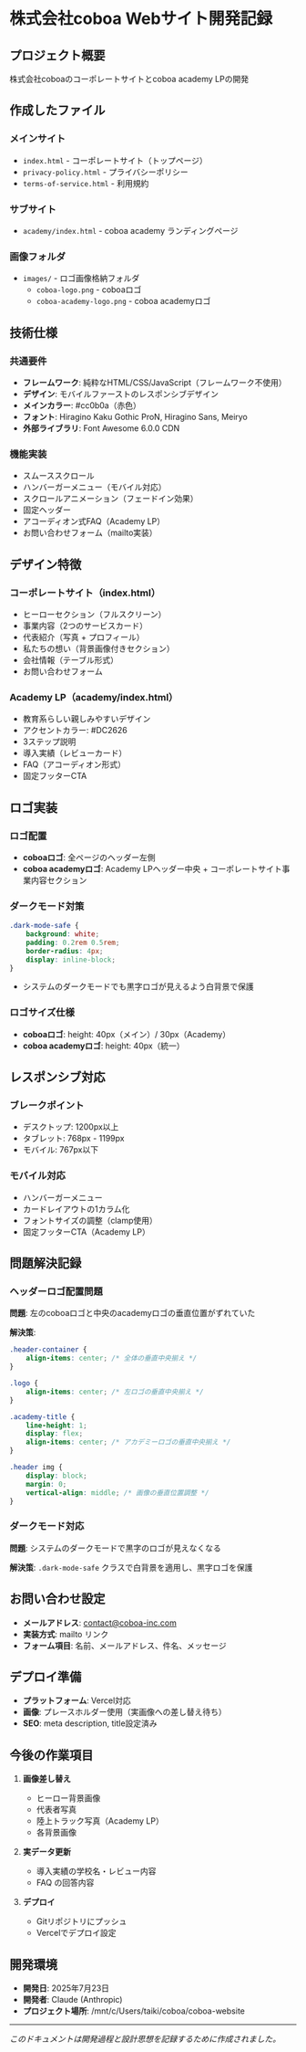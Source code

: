 # 株式会社coboa Webサイト開発記録

## プロジェクト概要
株式会社coboaのコーポレートサイトとcoboa academy LPの開発

## 作成したファイル

### メインサイト
- `index.html` - コーポレートサイト（トップページ）
- `privacy-policy.html` - プライバシーポリシー
- `terms-of-service.html` - 利用規約

### サブサイト
- `academy/index.html` - coboa academy ランディングページ

### 画像フォルダ
- `images/` - ロゴ画像格納フォルダ
  - `coboa-logo.png` - coboaロゴ
  - `coboa-academy-logo.png` - coboa academyロゴ

## 技術仕様

### 共通要件
- **フレームワーク**: 純粋なHTML/CSS/JavaScript（フレームワーク不使用）
- **デザイン**: モバイルファーストのレスポンシブデザイン
- **メインカラー**: #cc0b0a（赤色）
- **フォント**: Hiragino Kaku Gothic ProN, Hiragino Sans, Meiryo
- **外部ライブラリ**: Font Awesome 6.0.0 CDN

### 機能実装
- スムーススクロール
- ハンバーガーメニュー（モバイル対応）
- スクロールアニメーション（フェードイン効果）
- 固定ヘッダー
- アコーディオン式FAQ（Academy LP）
- お問い合わせフォーム（mailto実装）

## デザイン特徴

### コーポレートサイト（index.html）
- ヒーローセクション（フルスクリーン）
- 事業内容（2つのサービスカード）
- 代表紹介（写真 + プロフィール）
- 私たちの想い（背景画像付きセクション）
- 会社情報（テーブル形式）
- お問い合わせフォーム

### Academy LP（academy/index.html）
- 教育系らしい親しみやすいデザイン
- アクセントカラー: #DC2626
- 3ステップ説明
- 導入実績（レビューカード）
- FAQ（アコーディオン形式）
- 固定フッターCTA

## ロゴ実装

### ロゴ配置
- **coboaロゴ**: 全ページのヘッダー左側
- **coboa academyロゴ**: Academy LPヘッダー中央 + コーポレートサイト事業内容セクション

### ダークモード対策
```css
.dark-mode-safe {
    background: white;
    padding: 0.2rem 0.5rem;
    border-radius: 4px;
    display: inline-block;
}
```
- システムのダークモードでも黒字ロゴが見えるよう白背景で保護

### ロゴサイズ仕様
- **coboaロゴ**: height: 40px（メイン）/ 30px（Academy）
- **coboa academyロゴ**: height: 40px（統一）

## レスポンシブ対応

### ブレークポイント
- デスクトップ: 1200px以上
- タブレット: 768px - 1199px
- モバイル: 767px以下

### モバイル対応
- ハンバーガーメニュー
- カードレイアウトの1カラム化
- フォントサイズの調整（clamp使用）
- 固定フッターCTA（Academy LP）

## 問題解決記録

### ヘッダーロゴ配置問題
**問題**: 左のcoboaロゴと中央のacademyロゴの垂直位置がずれていた

**解決策**:
```css
.header-container {
    align-items: center; /* 全体の垂直中央揃え */
}

.logo {
    align-items: center; /* 左ロゴの垂直中央揃え */
}

.academy-title {
    line-height: 1;
    display: flex;
    align-items: center; /* アカデミーロゴの垂直中央揃え */
}

.header img {
    display: block;
    margin: 0;
    vertical-align: middle; /* 画像の垂直位置調整 */
}
```

### ダークモード対応
**問題**: システムのダークモードで黒字のロゴが見えなくなる

**解決策**: `.dark-mode-safe` クラスで白背景を適用し、黒字ロゴを保護

## お問い合わせ設定
- **メールアドレス**: contact@coboa-inc.com
- **実装方式**: mailto リンク
- **フォーム項目**: 名前、メールアドレス、件名、メッセージ

## デプロイ準備
- **プラットフォーム**: Vercel対応
- **画像**: プレースホルダー使用（実画像への差し替え待ち）
- **SEO**: meta description, title設定済み

## 今後の作業項目
1. **画像差し替え**
   - ヒーロー背景画像
   - 代表者写真
   - 陸上トラック写真（Academy LP）
   - 各背景画像

2. **実データ更新**
   - 導入実績の学校名・レビュー内容
   - FAQ の回答内容

3. **デプロイ**
   - Gitリポジトリにプッシュ
   - Vercelでデプロイ設定

## 開発環境
- **開発日**: 2025年7月23日
- **開発者**: Claude (Anthropic)
- **プロジェクト場所**: /mnt/c/Users/taiki/coboa/coboa-website

---
*このドキュメントは開発過程と設計思想を記録するために作成されました。*
